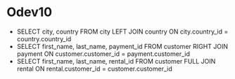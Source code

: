 
# Odev10

- SELECT city, country FROM city LEFT JOIN country ON city.country_id = country.country_id
- SELECT first_name, last_name, payment_id FROM customer RIGHT JOIN payment ON customer.customer_id = payment.customer_id
- SELECT first_name, last_name, rental_id FROM customer FULL JOIN rental ON rental.customer_id = customer.customer_id